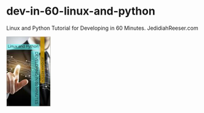 # dev-in-60-linux-and-python
Linux and Python Tutorial for Developing in 60 Minutes. JedidiahReeser.com

![Alt text](/images/Dev%20in%2060%20book%20-%20Jedidiah%20Reeser.jpg?raw=true "Developing in 60 Minutes - Linux and Python - Jedidiah Reeser")


